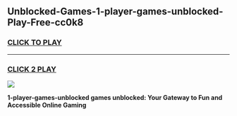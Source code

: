 
## Unblocked-Games-1-player-games-unblocked-Play-Free-cc0k8
<h3>
<a href="https://premium76.site?title=1-player-games-unblocked&ref=17A">CLICK TO PLAY</a></h3>
<hr>

<h3>
<a href="https://premium76.site?title=1-player-games-unblocked&ref=17A">CLICK 2 PLAY</a>
  
</h3>

<a href="https://premium76.site?title=1-player-games-unblocked&ref=17A"><img src="https://clearcache.store/games.png"></a>


**1-player-games-unblocked games unblocked: Your Gateway to Fun and Accessible Online Gaming**
